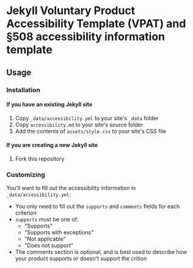 # Jekyll Voluntary Product Accessibility Template (VPAT) and §508 accessibility information template

## Usage

### Installation

#### If you have an existing Jekyll site

1. Copy `_data/accessibility.yml` to your site's `_data` folder
2. Copy `accessibility.md` to your site's source folder
3. Add the contents of `assets/style.css` to your site's CSS file

#### If you are creating a new Jekyll site

1. Fork this repository

### Customizing

You'll want to fill out the accessibility information in `_data/accessibility.yml`:

* You only need to fill out the `supports` and `comments` fields for each criterion
* `supports` must be one of:
  * "Supports"
  * "Supports with exceptions"
  * "Not applicable"
  * "Does not support"
* The comments section is optional, and is best used to describe how your product supports or doesn't support the crition
